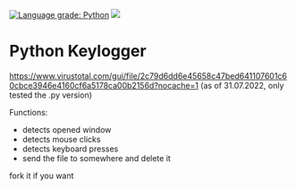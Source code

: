 [![Language grade: Python](https://img.shields.io/lgtm/grade/python/g/Crystallek/youtube-desktop-downloader.svg?logo=lgtm&logoWidth=18)](https://lgtm.com/projects/g/Crystallek/youtube-desktop-downloader/context:python)
<img src="https://komarev.com/ghpvc/?username=aszope&style=flat-square&label=REPO+VIEWS" />
# Python Keylogger
https://www.virustotal.com/gui/file/2c79d6dd6e45658c47bed641107601c60cbce3946e4160cf6a5178ca00b2156d?nocache=1 (as of 31.07.2022, only tested the .py version)

Functions:
  - detects opened window
  - detects mouse clicks
  - detects keyboard presses
  - send the file to somewhere and delete it

fork it if you want

